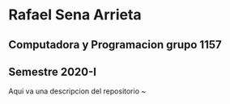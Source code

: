 # Rafael Sena Arrieta
## Computadora y Programacion grupo 1157
## Semestre 2020-I
Aqui va una descripcion del repositorio
~

